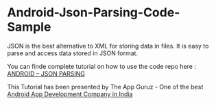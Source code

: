 Android-Json-Parsing-Code-Sample
================================

JSON is the best alternative to XML for storing data in files. It is easy to parse and access data stored in JSON format.


You can finde complete tutorial on how to use the code repo here : <a href="http://www.theappguruz.com/blog/android-json-parsing/">ANDROID – JSON PARSING</a>

This Tutorial has been presented by The App Guruz - One of the best <a href="http://www.theappguruz.com/android-app-development/">Android App Development Company in India</a>
